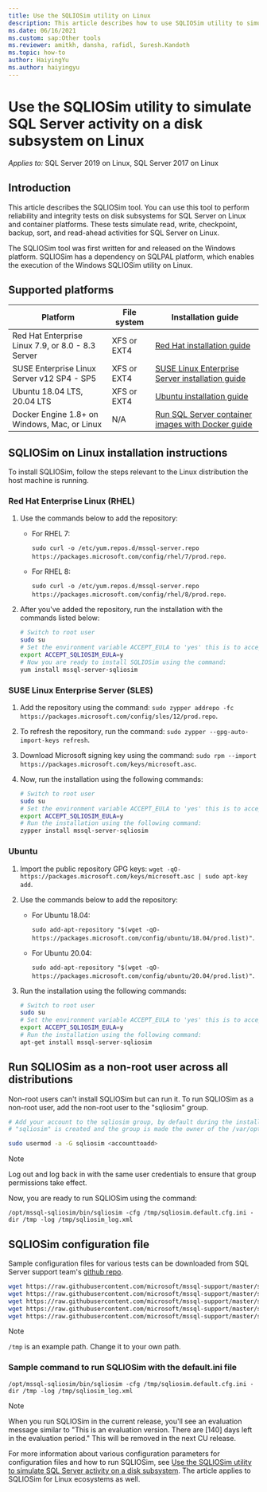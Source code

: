 ```yaml
---
title: Use the SQLIOSim utility on Linux
description: This article describes how to use SQLIOSim utility to simulate SQL Server activity on a disk subsystem on Linux.
ms.date: 06/16/2021
ms.custom: sap:Other tools
ms.reviewer: amitkh, dansha, rafidl, Suresh.Kandoth
ms.topic: how-to
author: HaiyingYu
ms.author: haiyingyu
---
```

# Use the SQLIOSim utility to simulate SQL Server activity on a disk subsystem on Linux

_Applies to:_ SQL Server 2019 on Linux, SQL Server 2017 on Linux

## Introduction

This article describes the SQLIOSim tool. You can use this tool to perform reliability and integrity tests on disk subsystems for SQL Server on Linux and container platforms. These tests simulate read, write, checkpoint, backup, sort, and read-ahead activities for SQL Server on Linux.

The SQLIOSim tool was first written for and released on the Windows platform. SQLIOSim has a dependency on SQLPAL platform, which enables the execution of the Windows SQLIOSim utility on Linux.

## Supported platforms

| Platform | File system | Installation guide
|---|---|---|
|Red Hat Enterprise Linux 7.9, or 8.0 - 8.3 Server|XFS or EXT4|[Red Hat installation guide](/sql/linux/quickstart-install-connect-red-hat)|
|SUSE Enterprise Linux Server v12 SP4 - SP5|XFS or EXT4|[SUSE Linux Enterprise Server installation guide](/sql/linux/quickstart-install-connect-suse)|
|Ubuntu 18.04 LTS, 20.04 LTS|XFS or EXT4|[Ubuntu installation guide](/sql/linux/quickstart-install-connect-ubuntu)|
|Docker Engine 1.8+ on Windows, Mac, or Linux|N/A|[Run SQL Server container images with Docker guide](/sql/linux/quickstart-install-connect-docker)|

## SQLIOSim on Linux installation instructions

To install SQLIOSim, follow the steps relevant to the Linux distribution the host machine is running.

### Red Hat Enterprise Linux (RHEL)

1. Use the commands below to add the repository:

   - For RHEL 7:

     `sudo curl -o /etc/yum.repos.d/mssql-server.repo https://packages.microsoft.com/config/rhel/7/prod.repo`.
   - For RHEL 8:

     `sudo curl -o /etc/yum.repos.d/mssql-server.repo https://packages.microsoft.com/config/rhel/8/prod.repo`.

1. After you've added the repository, run the installation with the commands listed below:

    ```bash
    # Switch to root user
    sudo su 
    # Set the environment variable ACCEPT_EULA to 'yes' this is to accept the Preview EULA.
    export ACCEPT_SQLIOSIM_EULA=y
    # Now you are ready to install SQLIOSim using the command:
    yum install mssql-server-sqliosim
    ```

### SUSE Linux Enterprise Server (SLES)

1. Add the repository using the command: `sudo zypper addrepo -fc https://packages.microsoft.com/config/sles/12/prod.repo`.
2. To refresh the repository, run the command: `sudo zypper --gpg-auto-import-keys refresh`.
3. Download Microsoft signing key using the command: `sudo rpm --import https://packages.microsoft.com/keys/microsoft.asc`.
4. Now, run the installation using the following commands:

    ```bash
    # Switch to root user
    sudo su
    # Set the environment variable ACCEPT_EULA to 'yes' this is to accept the Preview EULA
    export ACCEPT_SQLIOSIM_EULA=y
    # Run the installation using the following command:
    zypper install mssql-server-sqliosim
    ```

### Ubuntu

1. Import the public repository GPG keys: `wget -qO- https://packages.microsoft.com/keys/microsoft.asc | sudo apt-key add`.
1. Use the commands below to add the repository:

   - For Ubuntu 18.04:

     `sudo add-apt-repository "$(wget -qO- https://packages.microsoft.com/config/ubuntu/18.04/prod.list)"`.
   - For Ubuntu 20.04:

     `sudo add-apt-repository "$(wget -qO- https://packages.microsoft.com/config/ubuntu/20.04/prod.list)"`.

1. Run the installation using the following commands:

    ```bash
    # Switch to root user
    sudo su
    # Set the environment variable ACCEPT_EULA to 'yes' this is to accept the Preview EULA
    export ACCEPT_SQLIOSIM_EULA=y
    # Run the installation using the following command:
    apt-get install mssql-server-sqliosim
    ```

## Run SQLIOSim as a non-root user across all distributions

Non-root users can't install SQLIOSim but can run it. To run SQLIOSim as a non-root user, add the non-root user to the "sqliosim" group.

```bash
# Add your account to the sqliosim group, by default during the installation of the SQLIOSim the group
# "sqliosim" is created and the group is made the owner of the /var/opt/mssql-sqliosim directory.

sudo usermod -a -G sqliosim <accounttoadd>
```

> [!NOTE]
> Log out and log back in with the same user credentials to ensure that group permissions take effect.

Now, you are ready to run SQLIOSim using the command:

`/opt/mssql-sqliosim/bin/sqliosim -cfg /tmp/sqliosim.default.cfg.ini -dir /tmp -log /tmp/sqliosim_log.xml`

## SQLIOSim configuration file

Sample configuration files for various tests can be downloaded from SQL Server support team's [github repo](https://github.com/microsoft/mssql-support/tree/master/sqliosim/sqliosim.cfg.linux).

```bash
wget https://raw.githubusercontent.com/microsoft/mssql-support/master/sqliosim/sqliosim.cfg.linux/sqliosim.default.cfg.ini -P /tmp
wget https://raw.githubusercontent.com/microsoft/mssql-support/master/sqliosim/sqliosim.cfg.linux/sqliosim.hwcache.cfg.ini -P /tmp
wget https://raw.githubusercontent.com/microsoft/mssql-support/master/sqliosim/sqliosim.cfg.linux/sqliosim.nothrottle.cfg.ini -P /tmp
wget https://raw.githubusercontent.com/microsoft/mssql-support/master/sqliosim/sqliosim.cfg.linux/sqliosim.seqwrites.cfg.ini -P /tmp
wget https://raw.githubusercontent.com/microsoft/mssql-support/master/sqliosim/sqliosim.cfg.linux/sqliosim.sparse.cfg.ini -P /tmp
```

> [!NOTE]
> `/tmp` is an example path. Change it to your own path.

### Sample command to run SQLIOSim with the default.ini file

`/opt/mssql-sqliosim/bin/sqliosim -cfg /tmp/sqliosim.default.cfg.ini -dir /tmp -log /tmp/sqliosim_log.xml`

> [!NOTE]
> When you run SQLIOSim in the current release, you'll see an evaluation message similar to "This is an evaluation version. There are [140] days left in the evaluation period." This will be removed in the next CU release.

For more information about various configuration parameters for configuration files and how to run SQLIOSim, see [Use the SQLIOSim utility to simulate SQL Server activity on a disk subsystem](sqliosim-utility-simulate-activity-disk-subsystem.md). The article applies to SQLIOSim for Linux ecosystems as well.
